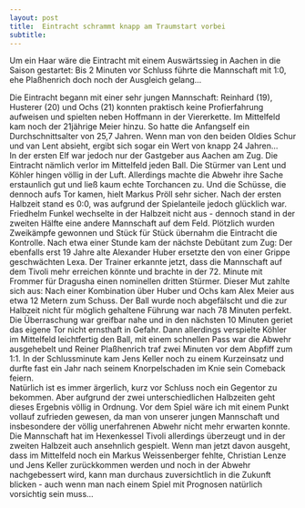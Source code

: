 ```yaml
---
layout: post
title:  Eintracht schrammt knapp am Traumstart vorbei
subtitle:  
---
```


Um ein Haar wäre die Eintracht mit einem Auswärtssieg in Aachen in die Saison gestartet: Bis 2 Minuten vor Schluss führte die Mannschaft mit 1:0, ehe Plaßhenrich doch noch der Ausgleich gelang...

Die Eintracht begann mit einer sehr jungen Mannschaft: Reinhard (19), Husterer (20) und Ochs (21) konnten praktisch keine Profierfahrung aufweisen und spielten neben Hoffmann in der Viererkette. Im Mittelfeld kam noch der 21jährige Meier hinzu. So hatte die Anfangself ein Durchschnittsalter von 25,7 Jahren. Wenn man von den beiden Oldies Schur und van Lent absieht, ergibt sich sogar ein Wert von knapp 24 Jahren...  
In der ersten Elf war jedoch nur der Gastgeber aus Aachen am Zug. Die Eintracht nämlich verlor im Mittelfeld jeden Ball. Die Stürmer van Lent und Köhler hingen völlig in der Luft. Allerdings machte die Abwehr ihre Sache erstaunlich gut und ließ kaum echte Torchancen zu. Und die Schüsse, die dennoch aufs Tor kamen, hielt Markus Pröll sehr sicher. Nach der ersten Halbzeit stand es 0:0, was aufgrund der Spielanteile jedoch glücklich war.  
Friedhelm Funkel wechselte in der Halbzeit nicht aus - dennoch stand in der zweiten Hälfte eine andere Mannschaft auf dem Feld. Plötzlich wurden Zweikämpfe gewonnen und Stück für Stück übernahm die Eintracht die Kontrolle. Nach etwa einer Stunde kam der nächste Debütant zum Zug: Der ebenfalls erst 19 Jahre alte Alexander Huber ersetzte den von einer Grippe geschwächten Lexa. Der Trainer erkannte jetzt, dass die Mannschaft auf dem Tivoli mehr erreichen könnte und brachte in der 72. Minute mit Frommer für Dragusha einen nominellen dritten Stürmer. Dieser Mut zahlte sich aus: Nach einer Kombination über Huber und Ochs kam Alex Meier aus etwa 12 Metern zum Schuss. Der Ball wurde noch abgefälscht und die zur Halbzeit nicht für möglich gehaltene Führung war nach 78 Minuten perfekt. Die Überraschung war greifbar nahe und in den nächsten 10 Minuten geriet das eigene Tor nicht ernsthaft in Gefahr. Dann allerdings verspielte Köhler im Mittelfeld leichtfertig den Ball, mit einem schnellen Pass war die Abwehr ausgehebelt und Reiner Plaßhenrich traf zwei Minuten vor dem Abpfiff zum 1:1. In der Schlussminute kam Jens Keller noch zu einem Kurzeinsatz und durfte fast ein Jahr nach seinem Knorpelschaden im Knie sein Comeback feiern.  
Natürlich ist es immer ärgerlich, kurz vor Schluss noch ein Gegentor zu bekommen. Aber aufgrund der zwei unterschiedlichen Halbzeiten geht dieses Ergebnis völlig in Ordnung. Vor dem Spiel wäre ich mit einem Punkt vollauf zufrieden gewesen, da man von unserer jungen Mannschaft und insbesondere der völlig unerfahrenen Abwehr nicht mehr erwarten konnte. Die Mannschaft hat im Hexenkessel Tivoli allerdings überzeugt und in der zweiten Halbzeit auch ansehnlich gespielt. Wenn man jetzt davon ausgeht, dass im Mittelfeld noch ein Markus Weissenberger fehlte, Christian Lenze und Jens Keller zurückkommen werden und noch in der Abwehr nachgebessert wird, kann man durchaus zuversichtlich in die Zukunft blicken - auch wenn man nach einem Spiel mit Prognosen natürlich vorsichtig sein muss...
